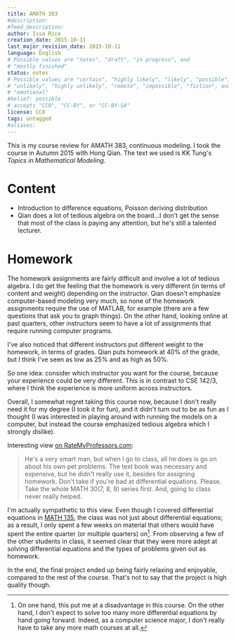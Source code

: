 ```yaml
---
title: AMATH 383
#description: 
#feed_description: 
author: Issa Rice
creation_date: 2015-10-11
last_major_revision_date: 2015-10-11
language: English
# Possible values are "notes", "draft", "in progress", and
# "mostly finished"
status: notes
# Possible values are "certain", "highly likely", "likely", "possible",
# "unlikely", "highly unlikely", "remote", "impossible", "fiction", and
# "emotional"
#belief: possible
# accepts "CC0", "CC-BY", or "CC-BY-SA"
license: CC0
tags: untagged
#aliases: 
---
```


This is my course review for AMATH 383, continuous modeling.
I took the course in Autumn 2015 with Hong Qian.
The text we used is KK Tung's *Topics in Mathematical Modeling*.

# Content

- Introduction to difference equations, Poisson deriving distribution
- Qian does a lot of tedious algebra on the board...I don't get the sense that most of the class is paying any attention, but he's still a talented lecturer.

# Homework

The homework assignments are fairly difficult and involve a lot of tedious algebra.
I do get the feeling that the homework is very different (in terms of content and weight) depending on the instructor.
Qian doesn't emphasize computer-based modeling very much, so none of the homework assignments require the use of MATLAB, for example (there are a few questions that ask you to graph things).
On the other hand, looking online at past quarters, other instructors seem to have a lot of assignments that require running computer programs.

I've also noticed that different instructors put different weight to the homework, in terms of grades.
Qian puts homework at 40% of the grade, but I think I've seen as low as 25% and as high as 50%.

So one idea: consider which instructor you want for the course, because your experience could be very different.
This is in contrast to CSE 142/3, where I think the experience is more uniform across instructors.

Overall, I somewhat regret taking this course now, because I don't really need it for my degree (I took it for fun), and it didn't turn out to be as fun as I thought (I was interested in playing around with running the models on a computer, but instead the course emphasized tedious algebra which I strongly dislike).

Interesting view [on
RateMyProfessors.com](http://www.ratemyprofessors.com/ShowRatings.jsp?tid=1217536):

>  He's a very smart man, but when I go to class, all he does is go on
>  about his own pet problems. The text book was necessary and
>  expensive, but he didn't really use it, besides for assigning
>  homework. Don't take if you're bad at differential equations. Please.
>  Take the whole MATH 30(7, 8, 9) series first. And, going to class
>  never really helped.

I'm actually sympathetic to this view.  Even though I covered
differential equations in [MATH 135](), the class was not just about
differential equations; as a result, I only spent a few weeks on
material that others would have spent the entire quarter (or multiple
quarters) on[^diffeq].  From observing a few of the other students in
class, it seemed clear that they were more adept at solving differential
equations and the types of problems given out as homework.

In the end, the final project ended up being fairly relaxing and
enjoyable, compared to the rest of the course.  That's not to say that
the project is high quality though.

[^diffeq]: On one hand, this put me at a disadvantage in this course.
On the other hand, I don't expect to solve too many more differential
equations by hand going forward.  Indeed, as a computer science major, I
don't really have to take any more math courses at all.
